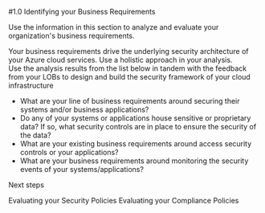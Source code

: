 #1.0  Identifying your Business Requirements 

Use the information in this section to analyze and evaluate your organization's business requirements.  

Your business requirements drive the underlying security architecture of your Azure cloud services. Use a holistic approach in your analysis.  
Use the analysis results from the list below in tandem with the feedback from your LOBs to design and build the security framework of your cloud infrastructure 



- What are your line of business requirements around securing their systems and/or business applications? 
- Do any of your systems or applications house sensitive or proprietary data? If so, what security controls are in place to ensure the security of the data? 
- What are your existing business requirements around access security controls or your applications? 
- What are your business requirements around monitoring the security events of your systems/applications? 



 
Next steps 

Evaluating your Security Policies 
Evaluating your Compliance Policies 



 
